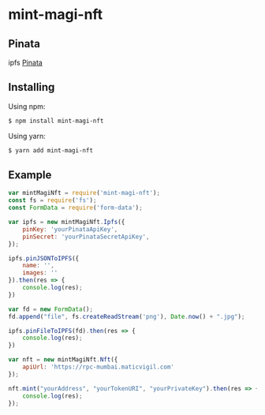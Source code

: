 # mint-magi-nft

## Pinata

ipfs [Pinata](https://pinata.cloud)

## Installing

Using npm:

```bash
$ npm install mint-magi-nft
```

Using yarn:

```bash
$ yarn add mint-magi-nft
```

## Example

```js
var mintMagiNft = require('mint-magi-nft');
const fs = require('fs');
const FormData = require('form-data');

var ipfs = new mintMagiNft.Ipfs({
    pinKey: 'yourPinataApiKey',
    pinSecret: 'yourPinataSecretApiKey',
});

ipfs.pinJSONToIPFS({
    name: '',
    images: ''
}).then(res => {
    console.log(res);
})

var fd = new FormData();
fd.append("file", fs.createReadStream('png'), Date.now() + ".jpg");

ipfs.pinFileToIPFS(fd).then(res => {
    console.log(res);
})

var nft = new mintMagiNft.Nft({
    apiUrl: 'https://rpc-mumbai.maticvigil.com'
});

nft.mint("yourAddress", "yourTokenURI", "yourPrivateKey").then(res => {
    console.log(res);
});

```

